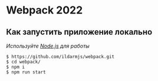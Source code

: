 # Webpack 2022



## Как запустить приложение локально

_Используйте [Node.js](https://nodejs.org/) для работы_

```
$ https://github.com/ildarmjs/webpack.git
$ cd webpack/
$ npm i
$ npm run start
```